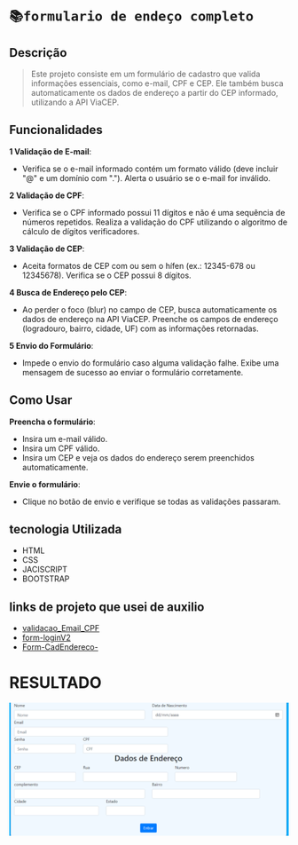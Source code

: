 # ``📚formulario de endeço completo``

## Descrição

>Este projeto consiste em um formulário de cadastro que valida informações essenciais, como e-mail, CPF e CEP. Ele também 
busca automaticamente os dados de endereço a partir do CEP informado, utilizando a API ViaCEP.

## Funcionalidades

 **1 Validação de E-mail**:

* Verifica se o e-mail informado contém um formato válido (deve incluir "@" e um domínio com ".").
Alerta o usuário se o e-mail for inválido.

**2 Validação de CPF**:

* Verifica se o CPF informado possui 11 dígitos e não é uma sequência de números repetidos.
Realiza a validação do CPF utilizando o algoritmo de cálculo de dígitos verificadores.

**3 Validação de CEP**:


* Aceita formatos de CEP com ou sem o hífen (ex.: 12345-678 ou 12345678).
Verifica se o CEP possui 8 dígitos.

**4 Busca de Endereço pelo CEP**:

* Ao perder o foco (blur) no campo de CEP, busca automaticamente os dados de endereço na API ViaCEP.
Preenche os campos de endereço (logradouro, bairro, cidade, UF) com as informações retornadas.

**5 Envio do Formulário**:

* Impede o envio do formulário caso alguma validação falhe.
Exibe uma mensagem de sucesso ao enviar o formulário corretamente.

## Como Usar

**Preencha o formulário**:

* Insira um e-mail válido.
* Insira um CPF válido.
* Insira um CEP e veja os dados do endereço serem preenchidos automaticamente.

**Envie o formulário**:

* Clique no botão de envio e verifique se todas as validações passaram.

## tecnologia Utilizada 
- HTML
- CSS
- JACISCRIPT
- BOOTSTRAP
## links de projeto que usei de auxilio
- [validacao_Email_CPF](https://github.com/matheussantos1206/validacao_Email_CPF)
- [form-loginV2](https://github.com/matheussantos1206/form-loginV2)
- [Form-CadEndereco-](https://github.com/matheussantos1206/Form-CadEndereco-)

# RESULTADO 

![resultado](img/formulario%20login%20completo.png)